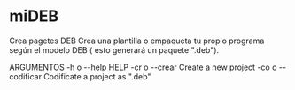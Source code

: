 # miDEB
Crea pagetes DEB
Crea una plantilla o empaqueta tu propio programa según el modelo DEB ( esto generará un paquete ".deb").

  ARGUMENTOS
    -h o --help               HELP
    -cr o --crear             Create a new project
    -co o --codificar         Codificate a project as ".deb"
